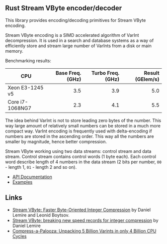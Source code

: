 ## Rust Stream VByte encoder/decoder

This library provides encoding/decoding primitives for Stream VByte encoding.

Stream VByte encoding is a SIMD accelerated algorithm of VarInt decompression. It is used in a search and database
systems as a way of efficiently store and stream large number of VarInts from a disk or main memory.

Benchmarking results:

| CPU             | Base Freq. (GHz)  | Turbo Freq. (GHz) | Result (GElem/s) |
|-----------------|------------------:|------------------:|-----------------:|
| Xeon E3-1245 v5 |               3.5 | 3.9               | 5.0              |
| Core i7-1068NG7 |               2.3 | 4.1               | 5.5              |

The idea behind VarInt is not to store leading zero bytes of the number. This way large amount of relatively small
numbers can be stored in a much more compact way. VarInt encoding is frequently used with delta-encoding if numbers
are stored in the ascending order. This way all the numbers are smaller by magnitude, hence better compression.

Stream VByte working using two data streams: control stream and data stream. Control stream contains control words (1
byte each). Each control word describe length of 4 numbers in the data stream (2 bits per number, `00` - length 1,
`01` - length 2 and so on).

- [API Documentation](https://docs.rs/svbyte/latest/svbyte/)
- [Examples](https://github.com/bazhenov/svbyte/tree/master/examples)

## Links

- [Stream VByte: Faster Byte-Oriented Integer Compression][pub] by Daniel Lemire and Leonid Boytsov.
- [Stream VByte: breaking new speed records for integer compression][blog-post] by Daniel Lemire
- [Compress-a-Palooza: Unpacking 5 Billion Varints in only 4 Billion CPU Cycles][bazhenov-blog-post]

[pub]: https://arxiv.org/abs/1709.08990
[blog-post]: https://lemire.me/blog/2017/09/27/stream-vbyte-breaking-new-speed-records-for-integer-compression/
[bazhenov-blog-post]: https://www.bazhenov.me/posts/rust-stream-vbyte-varint-decoding/
